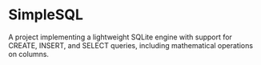 # SimpleSQL
A project implementing a lightweight SQLite engine with support for CREATE, INSERT, and SELECT queries, including mathematical operations on columns.
